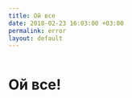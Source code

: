 ```yaml
---
title: Ой все
date: 2018-02-23 16:03:00 +03:00
permalink: error
layout: default
---
```


<div class="block-1">
<div class="container ">
<div class="row">
<div class="twelve columns">
<h1 class="describe-title">Ой все!</h1>
</div>
</div>
</div>
</div>